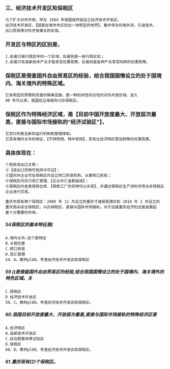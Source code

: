 
### 三、经济技术开发区和保税区
    为了扩大对外开放，早在 1984 年我国就开始设立经济技术开发区。
    经济技术开发区，【就是在城市市区划出一块明显的地界】，集中举办利用外资、引进技术、
    出口贸易等对外开放事业的区域。

### 开发区与特区的区别是，
    1.前者只是行政区中的一个区域，后者则是一级行政区划；
    2.前者只有高新技术产业才能享受优惠政策，后者则是各种产业享受同样的优惠政策。
    
### 保税区是借鉴国外自由贸易区的经验，结合我国国情设立的处于国境内、海关境外的特殊区域。
    它有明显的界限和完善的隔离设施，是一种封闭性综合性的对外开放区域。进入
    90 年代以来，我国在沿海城市兴办保税区。
    
### 保税区作为特殊经济区域，是【目前中国开放度最大、开放层次最高，直接与国际市场接轨的“经济试验区”】，
    它实行的是全新的运行机制和管理体制。
    它具有境内关外的特征，【不特而特，特中有特】，享有比经济特区更加特殊的优惠政策。


### 具体体现在：
    ①免除进出口关税；
    ②【进出口货物可免除许可证】；
    ③国内外企业可在保税区内设立转口贸易机构，从事转口贸易；
    ④保税区内实行现汇管理，【企业外汇金额留成】；
    ⑤保税区内各类保税仓库、【保税工厂的货物可以买卖】，并通过保税区生产资料市场与非保税区企业进行交易。

    重庆市现有两个保税区：2008 年 11 月设立的重庆寸滩保税港区和 2010 年 2 月设立的
    重庆西永综合保税区。兴办保税区，直接与国际市场接轨，对于加速重庆经济的全面发展起
    着十分重要的作用。

##### 54保税区的基本特征是(
    A.境内关外:这个是特征
    B.关税优惠
    C.转口贸易
    D.现汇管理
    54、A。教材pl88。考查经济技术开发区和保税区

##### 59 ()是借鉴国外自由贸易区的经验,结合我国国情设立的处于国境内、海关境外的特色区域。关
    C.保税区
    D 经济技术开发区
    59、C。教材pl88。考查经济技术开发区和保税区。        

##### 60.我国目前开放度最大、开放层次最高,直接与国际市场接轨的特殊经济区是
    A.经济特区
    B.高新技术开发区
    C.综合配套改革试验区
    D.保税区
    60、D。教材pl88。考查经济技术开发区和保税区。

##### 61.重庆现有(2)个保税区。    
        
